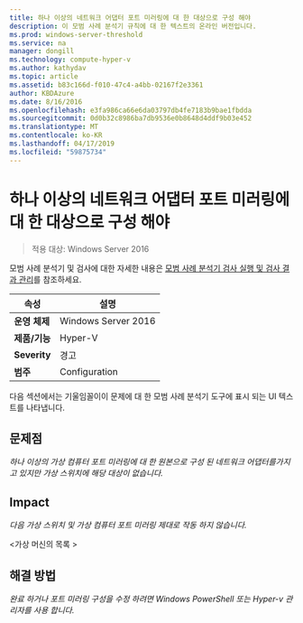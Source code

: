 ```yaml
---
title: 하나 이상의 네트워크 어댑터 포트 미러링에 대 한 대상으로 구성 해야
description: 이 모범 사례 분석기 규칙에 대 한 텍스트의 온라인 버전입니다.
ms.prod: windows-server-threshold
ms.service: na
manager: dongill
ms.technology: compute-hyper-v
ms.author: kathydav
ms.topic: article
ms.assetid: b83c166d-f010-47c4-a4bb-02167f2e3361
author: KBDAzure
ms.date: 8/16/2016
ms.openlocfilehash: e3fa986ca66e6da03797db4fe7183b9bae1fbdda
ms.sourcegitcommit: 0d0b32c8986ba7db9536e0b8648d4ddf9b03e452
ms.translationtype: MT
ms.contentlocale: ko-KR
ms.lasthandoff: 04/17/2019
ms.locfileid: "59875734"
---
```

# <a name="one-or-more-network-adapters-should-be-configured-as-the-destination-for-port-mirroring"></a>하나 이상의 네트워크 어댑터 포트 미러링에 대 한 대상으로 구성 해야

>적용 대상: Windows Server 2016

모범 사례 분석기 및 검사에 대한 자세한 내용은 [모범 사례 분석기 검사 실행 및 검사 결과 관리](https://go.microsoft.com/fwlink/p/?LinkID=223177)를 참조하세요.  
  
|속성|설명|  
|-|-|  
|**운영 체제**|Windows Server 2016|  
|**제품/기능**|Hyper-V|  
|**Severity**|경고|  
|**범주**|Configuration|  
  
다음 섹션에서는 기울임꼴이이 문제에 대 한 모범 사례 분석기 도구에 표시 되는 UI 텍스트를 나타냅니다.  
  
## <a name="issue"></a>**문제점**  
*하나 이상의 가상 컴퓨터 포트 미러링에 대 한 원본으로 구성 된 네트워크 어댑터를가지고 있지만 가상 스위치에 해당 대상이 없습니다.*  
  
## <a name="impact"></a>**Impact**  
*다음 가상 스위치 및 가상 컴퓨터 포트 미러링 제대로 작동 하지 않습니다.*  
  
\<가상 머신의 목록 >  
  
## <a name="resolution"></a>**해결 방법**  
*완료 하거나 포트 미러링 구성을 수정 하려면 Windows PowerShell 또는 Hyper-v 관리자를 사용 합니다.*  
  



